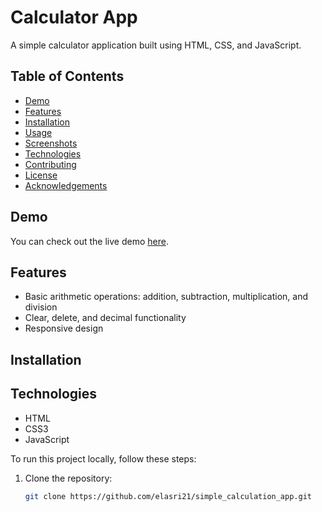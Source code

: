 # Calculator App

A simple calculator application built using HTML, CSS, and JavaScript.

## Table of Contents

- [Demo](#demo)
- [Features](#features)
- [Installation](#installation)
- [Usage](#usage)
- [Screenshots](#screenshots)
- [Technologies](#technologies)
- [Contributing](#contributing)
- [License](#license)
- [Acknowledgements](#acknowledgements)

## Demo

You can check out the live demo [here](https://elasri21.github.io/simple_calculation_app/).

## Features

- Basic arithmetic operations: addition, subtraction, multiplication, and division
- Clear, delete, and decimal functionality
- Responsive design

## Installation

## Technologies

- HTML
- CSS3
- JavaScript

To run this project locally, follow these steps:

1. Clone the repository:
   ```sh
   git clone https://github.com/elasri21/simple_calculation_app.git
   ```
